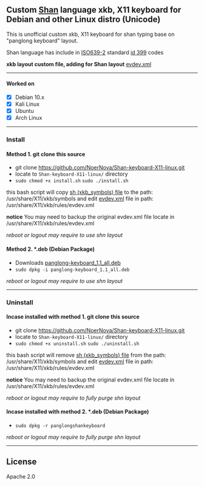 ## Custom [Shan](https://en.wikipedia.org/wiki/Shan_people) language xkb, X11 keyboard for Debian and other Linux distro (Unicode)

This is unofficial custom xkb, X11 keyboard for shan typing base on "panglong keyboard" layout.


Shan language has include in [ISO639-2](https://en.wikipedia.org/wiki/List_of_ISO_639-2_codes) standard [id 399](https://www.loc.gov/standards/iso639-2/php/langcodes_name.php?code_ID=399) codes

**xkb layout custom file, adding for Shan layout**
[evdev.xml](/evdev.xml#L2631-L2642)

---------------------------

#### Worked on

- [x] Debian 10.x
- [x] Kali Linux
- [x] Ubuntu  
- [x] Arch Linux

----------------------------------------------------
### Install

#### Method 1. git clone this source
- git clone https://github.com/NoerNova/Shan-keyboard-X11-linux.git
- locate to ```Shan-keyboard-X11-linux/``` directory
- ```sudo chmod +x install.sh```
```sudo ./install.sh```

this bash script will copy [sh (xkb_symbols) file](/sh) to the path: /usr/share/X11/xkb/symbols and edit [evdev.xml](/evdev.xml) file in path: /usr/share/X11/xkb/rules/evdev.xml

**notice** You may need to backup the original evdev.xml file locate in /usr/share/X11/xkb/rules/evdev.xml

*reboot or logout may require to use shn layout*

#### Method 2. *.deb (Debian Package)
- Downloads [panglong-keyboard_1.1_all.deb](https://github.com/NoerNova/Shan-keyboard-X11-linux/releases/download/1.1/panglong-keyboard_1.1_all.deb)
- ```sudo dpkg -i panglong-keyboard_1.1_all.deb```

*reboot or logout may require to use shn layout*

----------------------------------------------------
### Uninstall

#### Incase installed with method 1. git clone this source
- git clone https://github.com/NoerNova/Shan-keyboard-X11-linux.git
- locate to ```Shan-keyboard-X11-linux/``` directory
- ```sudo chmod +x uninstall.sh```
```sudo ./uninstall.sh```

this bash script will remove [sh (xkb_symbols) file](/sh) from the path: /usr/share/X11/xkb/symbols and edit [evdev.xml](/evdev.xml) file in path: /usr/share/X11/xkb/rules/evdev.xml

**notice** You may need to backup the original evdev.xml file locate in /usr/share/X11/xkb/rules/evdev.xml

*reboot or logout may require to fully purge shn layout*

#### Incase installed with method 2. *.deb (Debian Package)
- ```sudo dpkg -r panglongshankeyboard```

*reboot or logout may require to fully purge shn layout*

---

## License
Apache 2.0
